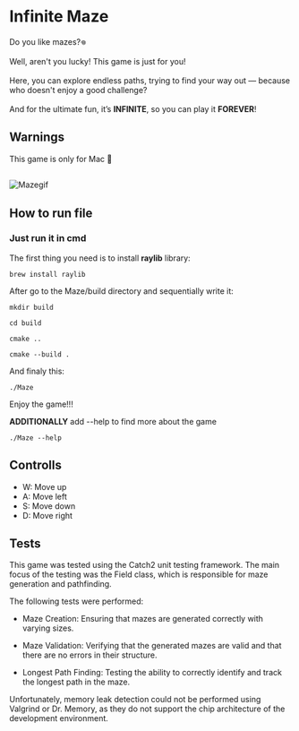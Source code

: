 # Infinite Maze

Do you like mazes?‏𖦹<br>
<br>
Well, aren't you lucky! This game is just for you! <br> <br>
Here, you can explore endless paths, trying to find your way out — because who doesn't enjoy a good challenge?<br><br>
And for the ultimate fun, it’s **INFINITE**, so you can play it **FOREVER**! <br>

## Warnings
This game is only for Mac 🤷
##
![Mazegif](https://github.com/user-attachments/assets/b7f69d3f-0d40-4a91-add3-f8d1b9c35415) <br>


## How to run file
### Just run it in cmd <br>

The first thing you need is to install **raylib** library: <br>
```
brew install raylib
```
After go to the Maze/build directory and sequentially write it: <br>
```
mkdir build 
```
```
cd build 
```
``` 
cmake .. 
```
```
cmake --build . 
```
And finaly this: <br>
```
./Maze
```
Enjoy the game!!!

**ADDITIONALLY** add --help to find more about the game
```
./Maze --help
```

## Controlls
* W: Move up
* A: Move left
* S: Move down
* D: Move right

## Tests 

This game was tested using the Catch2 unit testing framework. The main focus of the testing was the Field class, which is responsible for maze generation and pathfinding. <br>

The following tests were performed: <br>

* Maze Creation: Ensuring that mazes are generated correctly with varying sizes. <br>

* Maze Validation: Verifying that the generated mazes are valid and that there are no errors in their structure. <br>

* Longest Path Finding: Testing the ability to correctly identify and track the longest path in the maze. <br>

Unfortunately, memory leak detection could not be performed using Valgrind or Dr. Memory, as they do not support the chip architecture of the development environment. 
